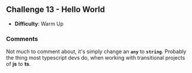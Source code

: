 ## Challenge 13 - Hello World

- **Difficulty**: Warm Up

### Comments

Not much to comment about, it's simply change an **`any`** to **`string`**. Probably the thing most typescript devs do, when working with transitional projects of **js** to **ts**.